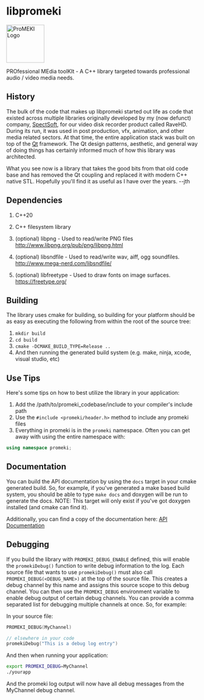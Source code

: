 # libpromeki
<img src="./docs/promeki_logo.jpg" alt="ProMEKI Logo" width="100" height="100">

PROfessional MEdia toolKIt - A C++ library targeted towards professional audio / video media needs.

## History
The bulk of the code that makes up libpromeki started out life as code that existed across multiple libraries originally developed
by my (now defunct) company, [SpectSoft](https://en.wikipedia.org/wiki/SpectSoft), for our video disk recorder product 
called RaveHD. During its run, it was used in post production, vfx, animation, and other 
media related sectors. At that time, the entire application stack was built on top of the [Qt](https://www.qt.io/)
framework.  The Qt design patterns, aesthetic, and general way of doing things has certainly informed
much of how this library was architected.

What you see now is a library that takes the good bits from that old code base and 
has removed the Qt coupling and replaced it with modern C++ native STL.  Hopefully you'll find it as useful
as I have over the years.  --jth

## Dependencies
1. C++20
1. C++ filesystem library

1. (optional) libpng - Used to read/write PNG files  
  http://www.libpng.org/pub/png/libpng.html

1. (optional) libsndfile - Used to read/write wav, aiff, ogg soundfiles.  
  http://www.mega-nerd.com/libsndfile/

1. (optional) libfreetype - Used to draw fonts on image surfaces.  
  https://freetype.org/

## Building
The library uses cmake for building, so building for your platform should be as easy as
executing the following from within the root of the source tree:
1. `mkdir build`
1. `cd build`
1. `cmake -DCMAKE_BUILD_TYPE=Release ..`
1. And then running the generated build system (e.g. make, ninja, xcode, visual studio, etc)

## Use Tips
Here's some tips on how to best utilize the library in your application:
1. Add the /path/to/promeki_codebase/include to your compiler's include path
1. Use the `#include <promeki/header.h>` method to include any promeki files
1. Everything in promeki is in the `promeki` namespace.  Often you can get away with using the entire namespace with:
```c++
using namespace promeki;
```

## Documentation
You can build the API documentation by using the `docs` target in your cmake generated build.  So, for example, if you've
generated a make based build system, you should be able to type `make docs` and doxygen will be run to generate the docs.
NOTE: This target will only exist if you've got doxygen installed (and cmake can find it).

Additionally, you can find a copy of the documentation here:
[API Documentation](https://howardlogic.com/doxygen/libpromeki)

## Debugging
If you build the library with `PROMEKI_DEBUG_ENABLE` defined, this will enable the `promekiDebug()` function
to write debug information to the log.  Each source file that wants to use `promekiDebug()` must also call
`PROMEKI_DEBUG(<DEBUG_NAME>)` at the top of the source file.  This creates a debug channel by this name and
assigns this source scope to this debug channel.  You can then use the `PROMEKI_DEBUG` environment variable
to enable debug output of certain debug channels.  You can provide a comma separated list for debugging
multiple channels at once.  So, for example:

In your source file:
```c++
PROMEKI_DEBUG(MyChannel)

// elsewhere in your code
promekiDebug("This is a debug log entry")
```

And then when running your application:
```sh
export PROMEKI_DEBUG=MyChannel
./yourapp
```

And the promeki log output will now have all debug messages from the MyChannel debug channel.

